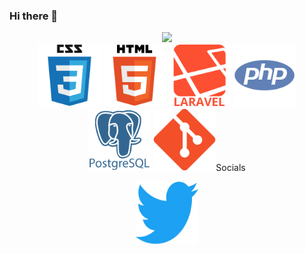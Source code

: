 ### Hi there 👋

<div id="header" align="center">
  <img src="https://media.giphy.com/media/AbDb2PniluFwY/giphy.gif" />
</div>
<div align="center">
 <img src="https://github.com/devicons/devicon/blob/master/icons/css3/css3-original-wordmark.svg" width="100" height="100"/>
 <img src="https://github.com/devicons/devicon/blob/master/icons/html5/html5-original-wordmark.svg" width="100" height="100"/>
 <img src="https://github.com/devicons/devicon/blob/master/icons/laravel/laravel-plain-wordmark.svg" width="100" height="100"/>
 <img src="https://github.com/devicons/devicon/blob/master/icons/php/php-plain.svg" width="100" height="100"/>
 <img src="https://github.com/devicons/devicon/blob/master/icons/postgresql/postgresql-plain-wordmark.svg" width="100" height="100"/>
 <img src="https://github.com/devicons/devicon/blob/master/icons/git/git-plain.svg" width="100" height="100/>
 <img src="https://github.com/devicons/devicon/blob/master/icons/swift/swift-original.svg" width="100" height="100/>
</div>
  
<!--[![Top Langs](https://github-readme-stats.vercel.app/api/top-langs/?username=amsnvc&layout=compact)](https://github.com/anuraghazra/github-readme-stats)-->
  
---
  
### Socials
<a href="https://twitter.com/ameliniya_"><img src="https://github.com/devicons/devicon/blob/master/icons/twitter/twitter-original.svg" width="100" height="100"/></a>
  

<!--
**amsnvc/amsnvc** is a ✨ _special_ ✨ repository because its `README.md` (this file) appears on your GitHub profile.

Here are some ideas to get you started:

- 🔭 I’m currently working on ...
- 🌱 I’m currently learning ...
- 👯 I’m looking to collaborate on ...
- 🤔 I’m looking for help with ...
- 💬 Ask me about ...
- 📫 How to reach me: ...
- 😄 Pronouns: ...
- ⚡ Fun fact: ...
-->
